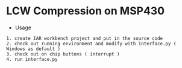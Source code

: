 # LCW Compression on MSP430

* Usage
```
1. create IAR workbench project and put in the source code
2. check out running environment and modify with interface.py ( Windows as default )
3. check out on chip buttons ( interrupt )
4. run interface.py

```
